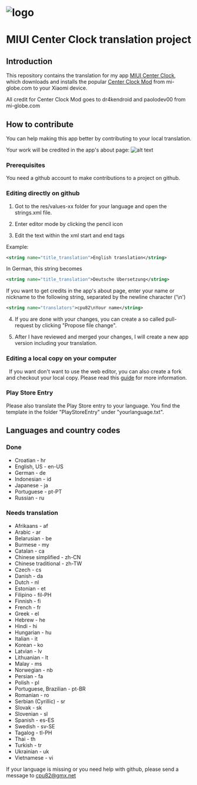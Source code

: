 # ![logo](http://i.imgur.com/yundeJX.png)
# MIUI Center Clock translation project

## Introduction

This repository contains the translation for my app [MIUI Center Clock](https://play.google.com/store/apps/details?id=com.cpu82.miuicenterclock), which downloads and installs the popular [Center Clock Mod](http://forum.mi-globe.com/general-development-f34/mod-miui-v8-center-clock-mod-t67.html) from mi-globe.com to your Xiaomi device.

All credit for Center Clock Mod goes to dr4kendroid and paolodev00 from mi-globe.com

## How to contribute

You can help making this app better by contributing to your local translation.

Your work will be credited in the app's about page:
![alt text](http://imgur.com/9VIn4o6.png)

### Prerequisites

You need a github account to make contributions to a project on github.

### Editing directly on github

1. Got to the res/values-xx folder for your language and open the strings.xml file.

2. Enter editor mode by clicking the pencil icon

3. Edit the text within the xml start and end tags

Example:
```xml
<string name="title_translation">English translation</string>
```
In German, this string becomes
```xml
<string name="title_translation">Deutsche Übersetzung</string>
```
If you want to get credits in the app's about page, enter your name or nickname to the following string, separated by the newline character ('\n')
```xml
<string name="translators">cpu82\nYour name</string>
```

4. If you are done with your changes, you can create a so called pull-request by clicking "Propose file change".

5. After I have reviewed and merged your changes, I will create a new app version including your translation.

### Editing a local copy on your computer
 
If you want don't want to use the web editor, you can also create a fork and checkout your local copy.
Please read this [guide](https://guides.github.com/activities/forking/) for more information.

### Play Store Entry

Please also translate the Play Store entry to your language.
You find the template in the folder "PlayStoreEntry" under "yourlanguage.txt".

## Languages and country codes

### Done
* Croatian - hr
* English, US - en-US
* German - de
* Indonesian - id
* Japanese - ja
* Portuguese - pt-PT 
* Russian - ru

### Needs translation
* Afrikaans - af
* Arabic - ar
* Belarusian - be
* Burmese - my
* Catalan - ca
* Chinese simplified - zh-CN
* Chinese traditional - zh-TW
* Czech - cs
* Danish - da
* Dutch - nl
* Estonian - et
* Filipino - fil-PH
* Finnish - fi
* French - fr
* Greek - el
* Hebrew - he
* Hindi - hi
* Hungarian - hu
* Italian - it
* Korean - ko
* Latvian - lv
* Lithuanian - lt
* Malay - ms
* Norwegian - nb
* Persian - fa
* Polish - pl
* Portuguese, Brazilian - pt-BR
* Romanian - ro
* Serbian (Cyrillic) - sr
* Slovak - sk
* Slovenian - sl
* Spanish - es-ES
* Swedish - sv-SE
* Tagalog - tl-PH
* Thai - th
* Turkish - tr
* Ukrainian - uk
* Vietnamese - vi


If your language is missing or you need help with github, please send a message to cpu82@gmx.net
